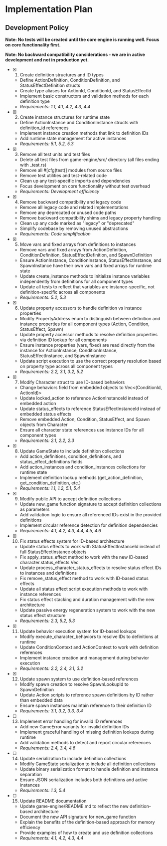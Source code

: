 # Implementation Plan

## Development Policy

**Note: No tests will be created until the core engine is running well. Focus on core functionality first.**

**Note: No backward compatibility considerations - we are in active development and not in production yet.**

- [x] 1. Create definition structures and ID types

  - Define ActionDefinition, ConditionDefinition, and StatusEffectDefinition structs
  - Create type aliases for ActionId, ConditionId, and StatusEffectId
  - Implement basic constructors and validation methods for each definition type
  - _Requirements: 1.1, 4.1, 4.2, 4.3, 4.4_

- [x] 2. Create instance structures for runtime state

  - Define ActionInstance and ConditionInstance structs with definition_id references
  - Implement instance creation methods that link to definition IDs
  - Add runtime state management for active instances
  - _Requirements: 5.1, 5.2, 5.3_

- [x] 3. Remove all test units and test files

  - Delete all test files from game-engine/src/ directory (all files ending with \_test.rs)
  - Remove all #[cfg(test)] modules from source files
  - Remove test utilities and test-related code
  - Clean up any test-specific imports and dependencies
  - Focus development on core functionality without test overhead
  - _Requirements: Development efficiency_

- [x] 4. Remove backward compatibility and legacy code

  - Remove all legacy code and related implementations
  - Remove any deprecated or unused code paths
  - Remove backward compatibility shims and legacy property handling
  - Clean up any code marked as "legacy" or "deprecated"
  - Simplify codebase by removing unused abstractions
  - _Requirements: Code simplification_

- [x] 5. Move vars and fixed arrays from definitions to instances

  - Remove vars and fixed arrays from ActionDefinition, ConditionDefinition, StatusEffectDefinition, and SpawnDefinition
  - Ensure ActionInstance, ConditionInstance, StatusEffectInstance, and SpawnInstance have their own vars and fixed arrays for runtime state
  - Update create_instance methods to initialize instance variables independently from definitions for all component types
  - Update all tests to reflect that variables are instance-specific, not definition-specific across all components
  - _Requirements: 5.2, 5.3_

- [x] 6. Update property accessors to handle definition vs instance properties

  - Modify PropertyAddress enum to distinguish between definition and instance properties for all component types (Action, Condition, StatusEffect, Spawn)
  - Update property accessor methods to resolve definition properties via definition ID lookup for all components
  - Ensure instance properties (vars, fixed) are read directly from the instance for ActionInstance, ConditionInstance, StatusEffectInstance, and SpawnInstance
  - Update script execution to use the correct property resolution based on property type across all component types
  - _Requirements: 2.2, 3.1, 3.2, 5.2_

- [x] 7. Modify Character struct to use ID-based behaviors

  - Change behaviors field from embedded objects to Vec<(ConditionId, ActionId)>
  - Update locked_action to reference ActionInstanceId instead of embedded action
  - Update status_effects to reference StatusEffectInstanceId instead of embedded status effects
  - Remove embedded Action, Condition, StatusEffect, and Spawn objects from Character
  - Ensure all character state references use instance IDs for all component types
  - _Requirements: 2.1, 2.2, 2.3_

- [x] 8. Update GameState to include definition collections

  - Add action_definitions, condition_definitions, and status_effect_definitions fields
  - Add action_instances and condition_instances collections for runtime state
  - Implement definition lookup methods (get_action_definition, get_condition_definition, etc.)
  - _Requirements: 1.1, 1.2, 5.1, 5.4_

- [x] 9. Modify public API to accept definition collections

  - Update new_game function signature to accept definition collections as parameters
  - Add validation logic to ensure all referenced IDs exist in the provided definitions
  - Implement circular reference detection for definition dependencies
  - _Requirements: 4.1, 4.2, 4.3, 4.4, 4.5, 4.6_

- [x] 10. Fix status effects system for ID-based architecture

  - Update status effects to work with StatusEffectInstanceId instead of full StatusEffectInstance objects
  - Fix apply_status_effect method to work with the new ID-based character.status_effects Vec<StatusEffectInstanceId>
  - Update process_character_status_effects to resolve status effect IDs to instances and definitions
  - Fix remove_status_effect method to work with ID-based status effects
  - Update all status effect script execution methods to work with instance references
  - Fix status effect stacking and duration management with the new architecture
  - Update passive energy regeneration system to work with the new status effect structure
  - _Requirements: 2.3, 5.2, 5.3_

- [x] 11. Update behavior execution system for ID-based lookups

  - Modify execute_character_behaviors to resolve IDs to definitions at runtime
  - Update ConditionContext and ActionContext to work with definition references
  - Implement instance creation and management during behavior execution
  - _Requirements: 2.2, 2.4, 3.1, 3.2_

- [x] 12. Update spawn system to use definition-based references

  - Modify spawn creation to resolve SpawnLookupId to SpawnDefinition
  - Update Action scripts to reference spawn definitions by ID rather than embedded data
  - Ensure spawn instances maintain reference to their definition ID
  - _Requirements: 3.1, 3.2, 3.3, 3.4_

- [ ] 13. Implement error handling for invalid ID references

  - Add new GameError variants for invalid definition IDs
  - Implement graceful handling of missing definition lookups during runtime
  - Add validation methods to detect and report circular references
  - _Requirements: 2.4, 3.4, 4.6_

- [ ] 14. Update serialization to include definition collections

  - Modify GameState serialization to include all definition collections
  - Update binary serialization format to handle definition and instance separation
  - Ensure JSON serialization includes both definitions and active instances
  - _Requirements: 1.3, 5.4_

- [ ] 15. Update README documentation
  - Update game-engine/README.md to reflect the new definition-based architecture
  - Document the new API signature for new_game function
  - Explain the benefits of the definition-based approach for memory efficiency
  - Provide examples of how to create and use definition collections
  - _Requirements: 4.1, 4.2, 4.3, 4.4_
